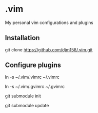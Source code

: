 # .vim
My personal vim configurations and plugins

## Installation

git clone https://github.com/djm158/.vim.git

## Configure plugins

ln -s ~/.vim/.vimrc ~/.vimrc

ln -s ~/.vim/.gvimrc ~/.gvimrc

git submodule init <PLUGIN-NAME>

git submodule update

